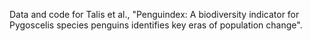 Data and code for Talis et al., "Penguindex: A biodiversity indicator for Pygoscelis species penguins identifies key eras of population change".
